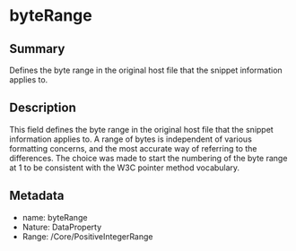 <!-- Automatically generated by spec-parser v2.0.0 on 2023-12-27T15:02:03.969017+00:00 -->
<!-- SPDX-License-Identifier: Community-Spec-1.0 -->

# byteRange

## Summary

Defines the byte range in the original host file that the snippet information applies to.


## Description

This field defines the byte range in the original host file that the snippet information applies to.
A range of bytes is independent of various formatting concerns, and the most accurate way 
of referring to the differences. The choice was made to start the numbering of 
the byte range at 1 to be consistent with the W3C pointer method vocabulary.


## Metadata

- name: byteRange
- Nature: DataProperty
- Range: /Core/PositiveIntegerRange




